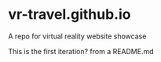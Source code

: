 # vr-travel.github.io
A repo for virtual reality website showcase

This is the first iteration? from a README.md
